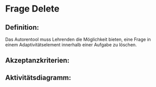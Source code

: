 # Frage Delete

## Definition:

Das Autorentool muss Lehrenden die Möglichkeit bieten, eine Frage in einem Adaptivitätselement innerhalb einer Aufgabe
zu löschen.

## Akzeptanzkriterien:

## Aktivitätsdiagramm:


